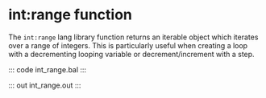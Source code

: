 # int:range function

The `int:range` lang library function returns an iterable object which iterates over a range of integers. This is particularly useful when creating a loop with a decrementing looping variable or decrement/increment with a step.  

::: code int_range.bal :::

::: out int_range.out :::
